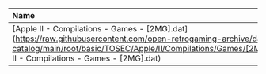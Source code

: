 |Name|Size|
|:---|---:|
|[Apple II - Compilations - Games - [2MG].dat](https://raw.githubusercontent.com/open-retrogaming-archive/dat-catalog/main/root/basic/TOSEC/Apple/II/Compilations/Games/[2MG]/Apple II - Compilations - Games - [2MG].dat)|4882|
